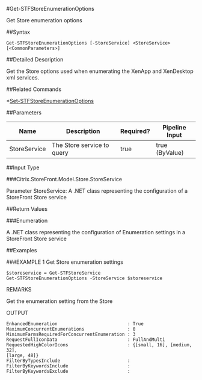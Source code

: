#Get-STFStoreEnumerationOptions
Get Store enumeration options
##Syntax
```Get-STFStoreEnumerationOptions [-StoreService] <StoreService> [<CommonParameters>]
```
##Detailed Description
Get the Store options used when enumerating the XenApp and XenDesktop xml services.
##Related Commands
*[Set-STFStoreEnumerationOptions](Set-STFStoreEnumerationOptions)
##Parameters
|Name|Description|Required?|Pipeline Input||--|--|--|--||StoreService|The Store service to query|true|true (ByValue)|##Input Type
###Citrix.StoreFront.Model.Store.StoreService
Parameter StoreService: A .NET class representing the configuration of a StoreFront Store service
##Return Values
###Enumeration
A .NET class representing the configuration of Enumeration settings in a StoreFront Store service
##Examples
###EXAMPLE 1 Get Store enumeration settings
```$storeservice = Get-STFStoreService
Get-STFStoreEnumerationOptions -StoreService $storeservice
```
REMARKS
Get the enumeration setting from the Store
OUTPUT
```EnhancedEnumeration                          : True
MaximumConcurrentEnumerations                : 0
MinimumFarmsRequiredForConcurrentEnumeration : 3
RequestFullIconData                          : FullAndMulti
RequestedHighColorIcons                      : {[small, 16], [medium, 32], 
[large, 48]}
FilterByTypesInclude                         :
FilterByKeywordsInclude                      :
FilterByKeywordsExclude                      :
```

